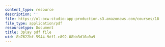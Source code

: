 ```yaml
---
content_type: resource
description: ''
file: https://ol-ocw-studio-app-production.s3.amazonaws.com/courses/18-06sc-linear-algebra-fall-2011/8b7622bf59449df1c89208bb3d10a0a9_UCc9q_cAhho.pdf
file_type: application/pdf
resourcetype: Document
title: 3play pdf file
uid: 8b7622bf-5944-9df1-c892-08bb3d10a0a9
---
```

